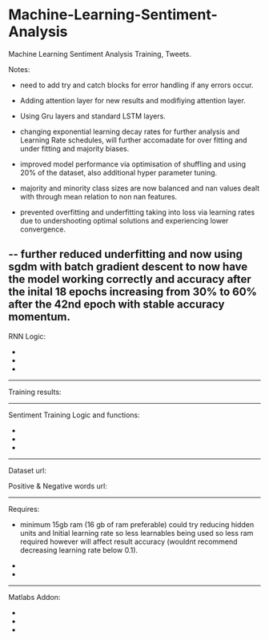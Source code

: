 # Machine-Learning-Sentiment-Analysis
Machine Learning Sentiment Analysis Training, Tweets.

 
Notes: 

- need to add try and catch blocks for error handling if any errors occur.
- Adding attention layer for new results and modifiying attention layer.
- Using Gru layers and standard LSTM layers.
- changing exponential learning decay rates for further analysis and   Learning Rate schedules, will further accomadate for over fitting and under fitting and majority biases.

- improved model performance via optimisation of shuffling and using 20% of the dataset, also additional hyper parameter tuning.

- majority and minority class sizes are now balanced and nan values dealt with through mean relation to non nan features.
- prevented overfitting and underfitting taking into loss via learning rates due to undershooting optimal solutions and experiencing lower convergence.


-- further reduced underfitting and now using sgdm with batch gradient descent to now have the model working correctly and accuracy after the inital 18 epochs increasing from 30% to 60% after the 42nd epoch with stable accuracy momentum.
-----
RNN Logic:

-
-
-
-----
Training results:

-----
Sentiment Training Logic and functions:

-
-
-

-----

Dataset url:


Positive & Negative words url:


-----
Requires:
- minimum 15gb ram (16 gb of ram preferable) could try reducing hidden units and Initial learning rate so less learnables being used so less ram required however will affect result accuracy (wouldnt recommend decreasing learning rate below 0.1).

-
-
-----
Matlabs Addon:

-
-
-
